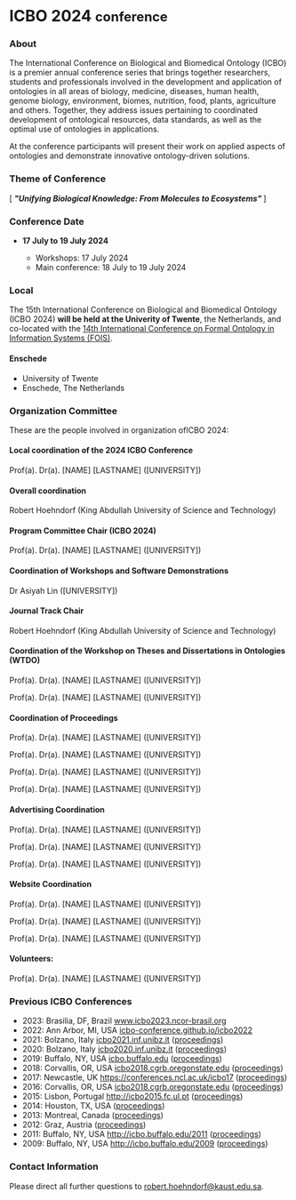 <br>
<h1> ICBO 2024 <small>conference</small></h1>

### About 

The International Conference on Biological and Biomedical Ontology
(ICBO) is a premier annual conference series that brings together
researchers, students and professionals involved in the development
and application of ontologies in all areas of biology, medicine,
diseases, human health, genome biology, environment, biomes,
nutrition, food, plants, agriculture and others. Together, they
address issues pertaining to coordinated development of ontological
resources, data standards, as well as the optimal use of ontologies in
applications.

At the conference participants will present their work on applied
aspects of ontologies and demonstrate innovative ontology-driven
solutions.

### Theme of Conference 

[<i> <b> "Unifying Biological Knowledge: From Molecules to Ecosystems" </b> </i>]

### Conference Date 

<ul>
    <li><b>17 July to 19 July 2024</b></li>
    <ul>
        <li>Workshops: 17 July 2024</li>
        <li>Main conference: 18 July to 19 July 2024</li>
    </ul>
</ul>

### Local

The 15th International Conference on Biological and Biomedical
Ontology (ICBO 2024) <b>will be held at the Univerity of Twente</b>,
the Netherlands, and co-located with the <a
href="https://www.utwente.nl/en/eemcs/fois2024/">14th International
Conference on Formal Ontology in Information Systems (FOIS)</a>.

<h4><b>Enschede</b></h4>

<ul>
    <li>University of Twente</li>
    <li>Enschede, The Netherlands</li>
</ul>

### Organization Committee

<p>These are the people involved in organization ofICBO 2024:</p>
  
  <h4><b>Local coordination of the 2024 ICBO Conference</b></h4>
  <p>Prof(a). Dr(a). [NAME] [LASTNAME] ([UNIVERSITY])</p>

  <h4><b>Overall coordination</b></h4>
  <p>Robert Hoehndorf (King Abdullah University of Science and Technology)</p>

  <h4><b>Program Committee Chair (ICBO 2024)</b></h4>

  <p>Prof(a). Dr(a). [NAME] [LASTNAME] ([UNIVERSITY])</p>

  <h4><b>Coordination of Workshops and Software Demonstrations</b></h4>
  <p>Dr Asiyah Lin ([UNIVERSITY])</p>

  <h4><b>Journal Track Chair</b></h4>
  <p>Robert Hoehndorf (King Abdullah University of Science and Technology)</p>

  <h4><b>Coordination of the Workshop on Theses and Dissertations in Ontologies (WTDO)</b></h4>
  <p>Prof(a). Dr(a). [NAME] [LASTNAME] ([UNIVERSITY])</p>
  <p>Prof(a). Dr(a). [NAME] [LASTNAME] ([UNIVERSITY])</p>

  <h4><b>Coordination of Proceedings </b></h4>
  <p>Prof(a). Dr(a). [NAME] [LASTNAME] ([UNIVERSITY])</p>
  <p>Prof(a). Dr(a). [NAME] [LASTNAME] ([UNIVERSITY])</p>
  <p>Prof(a). Dr(a). [NAME] [LASTNAME] ([UNIVERSITY])</p>
  <p>Prof(a). Dr(a). [NAME] [LASTNAME] ([UNIVERSITY])</p>

  <h4><b>Advertising Coordination </b></h4>
  <p>Prof(a). Dr(a). [NAME] [LASTNAME] ([UNIVERSITY])</p>
  <p>Prof(a). Dr(a). [NAME] [LASTNAME] ([UNIVERSITY])</p>
  <p>Prof(a). Dr(a). [NAME] [LASTNAME] ([UNIVERSITY])</p>

  <h4><b>Website Coordination </b></h4>
  <p>Prof(a). Dr(a). [NAME] [LASTNAME] ([UNIVERSITY])</p>
  <p>Prof(a). Dr(a). [NAME] [LASTNAME] ([UNIVERSITY])</p>
  <p>Prof(a). Dr(a). [NAME] [LASTNAME] ([UNIVERSITY])</p>

  <h4><b>Volunteers:</b></h4>
  <p>Prof(a). Dr(a). [NAME] [LASTNAME] ([UNIVERSITY])</p> 

### Previous ICBO Conferences

<ul>
    <li>2023: Brasilia, DF, Brazil 
    <a href="https://www.icbo2023.ncor-brasil.org/index.html">www.icbo2023.ncor-brasil.org</a>
    </li>
    <li>2022: Ann Arbor, MI, USA <a
            href="https://icbo-conference.github.io/icbo2022/">icbo-conference.github.io/icbo2022</a></li>
    <li>2021: Bolzano, Italy <a href="https://icbo2021.inf.unibz.it/">icbo2021.inf.unibz.it</a> (<a
            href="http://ceur-ws.org/Vol-3073/">proceedings</a>)</li>
    <li>2020: Bolzano, Italy <a href="https://icbo2020.inf.unibz.it/">icbo2020.inf.unibz.it</a> (<a
            href="http://ceur-ws.org/Vol-2807/">proceedings</a>)</li>
    <li>2019: Buffalo, NY, USA <a href="http://icbo.buffalo.edu/">icbo.buffalo.edu</a> (<a
            href="http://ceur-ws.org/Vol-2931/">proceedings</a>)</li>
    <li>2018: Corvallis, OR, USA <a
            href="https://icbo2018.cgrb.oregonstate.edu/">icbo2018.cgrb.oregonstate.edu</a> (<a
            href="http://ceur-ws.org/Vol-2285/">proceedings</a>)</li>
    <li>2017: Newcastle, UK <a
            href="https://conferences.ncl.ac.uk/icbo17/">https://conferences.ncl.ac.uk/icbo17</a> (<a
            href="http://ceur-ws.org/Vol-2137/">proceedings</a>)</li>
    <li>2016: Corvallis, OR, USA <a
            href="https://icbo2016.cgrb.oregonstate.edu/">icbo2018.cgrb.oregonstate.edu</a> (<a
            href="http://ceur-ws.org/Vol-1747/">proceedings</a>)</li>
    <li>2015: Lisbon, Portugal <a href="http://icbo2015.fc.ul.pt/">http://icbo2015.fc.ul.pt</a> (<a
            href="http://ceur-ws.org/Vol-1515/">proceedings</a>)</li>
    <li>2014: Houston, TX, USA (<a href="http://ceur-ws.org/Vol-1327/">proceedings</a>)</li>
    <li>2013: Montreal, Canada (<a href="http://ceur-ws.org/Vol-1060/">proceedings</a>)</li>
    <li>2012: Graz, Austria (<a href="http://ceur-ws.org/Vol-897/">proceedings</a>)</li>
    <li>2011: Buffalo, NY, USA <a href="http://icbo.buffalo.edu/2011/">http://icbo.buffalo.edu/2011</a> (<a
            href="http://ceur-ws.org/Vol-833/">proceedings</a>)</li>
    <li>2009: Buffalo, NY, USA <a href="http://icbo.buffalo.edu/2009/">http://icbo.buffalo.edu/2009</a> (<a
            href="https://buffalo.box.com/shared/static/1vxdgn0r35auhzrswdy6kf1vscf7o32c.pdf">proceedings</a>)
    </li>
</ul>

### Contact Information 

Please direct all further questions to <a
href="mailto:robert.hoehndorf@kaust.edu.sa?subject=ICBO 2024">robert.hoehndorf@kaust.edu.sa</a>.


